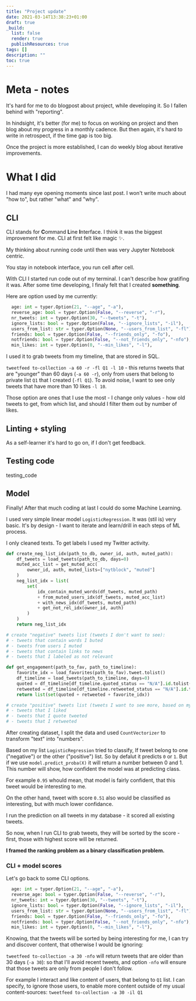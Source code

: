 ```yaml
---
title: "Project update"
date: 2021-03-14T13:38:23+01:00
draft: true
_build:
  list: false
  render: true
  publishResources: true
tags: []
description: ""
toc: true
---
```


# Meta - notes

It's hard for me to do blogpost about project, while developing it. So I fallen behind with "reporting".

In hindsight, it's better (for me) to focus on working on project and then blog about my progress in a monthly cadence. But then again, it's hard to write in retrospect, if the time gap is too big.

Once the project is more established, I can do weekly blog about iterative improvements.

# What I did 
I had many eye opening moments since last post.
I won't write much about "how to", but rather "what" and "why".
## CLI
CLI stands for **C**ommand **L**ine **I**nterface.
I think it was the biggest improvement for me. CLI at first felt like magic ✨.

My thinking about running code until then was very Jupyter Notebook centric. 

You stay in notebook interface, you run cell after cell.

With CLI I started run code out of my terminal. I can't describe how gratifing it was. After some time developing, I finaly felt that I created **something**. 

Here are option used by me currently:
```py
  age: int = typer.Option(21, "--age", "-a"),
  reverse_age: bool = typer.Option(False, "--reverse", "-r"),
  nr_tweets: int = typer.Option(30, "--tweets", "-t"),
  ignore_lists: bool = typer.Option(False, "--ignore_lists", "-il"),
  users_from_list: str = typer.Option(None, "--users_from_list", "-fl"),
  friends: bool = typer.Option(False, "--friends_only", "-fo"),
  notfriends: bool = typer.Option(False, "--not_friends_only", "-nfo"),
  min_likes: int = typer.Option(0, "--min_likes", "-l"),
```

I used it to grab tweets from my timeline, that are stored in SQL.

`tweetfeed to-collection -a 60 -r -fl Q1 -l 10` - this returns tweets that are "younger" than 60 days (`-a 60 -r`), only from users that belong to private list `Q1` that I created (`-fl Q1`).
To avoid noise, I want to see only tweets that have more than 10 likes `-l 10`.

Those option are ones that I use the most - I change only values - how old tweets to get, from which list, and should I filter them out by number of likes.




## Linting + styling
As a self-learner it's hard to go on, if I don't get feedback. 


## Testing code
testing_code


## Model
Finally! After that much coding at last I could do some Machine Learning.

I used very simple linear model `LogisticRegression`. It was (stil is) very basic. It's by design - I want to iterate and learn/drill in each steps of ML process.

I only cleaned texts.
To get labels I used my Twitter activity.

```py
def create_neg_list_idx(path_to_db, owner_id, auth, muted_path):
    df_tweets = load_tweets(path_to_db, days=0)
    muted_acc_list = get_muted_acc(
        owner_id, auth, muted_lists=["nytblock", "muted"]
    )
    neg_list_idx = list(
        set(
            idx_contain_muted_words(df_tweets, muted_path)
            + from_muted_users_idx(df_tweets, muted_acc_list)
            + with_news_idx(df_tweets, muted_path)
            + get_not_rel_idx(owner_id, auth)
        )
    )
    return neg_list_idx

# create "negative" tweets list (tweets I don't want to see):
# - tweets that contain words I buted
# - tweets from users I muted
# - tweets that contain links to news
# - tweets that I labeled as not relevant
```

```py
def get_engagement(path_to_fav, path_to_timeline):
    favorite_idx = load_favorites(path_to_fav).tweet.tolist()
    df_timeline = load_tweets(path_to_timeline, days=0)
    quoted = df_timeline[df_timeline.quoted_status == "N/A"].id.tolist()
    retweeted = df_timeline[df_timeline.retweeted_status == "N/A"].id.tolist()
    return list(set(quoted + retweeted + favorite_idx))

# create "positive" tweets list (tweets I want to see more, based on my twitter interactions):
# - tweets that I liked
# - tweets that I quote tweeted
# - tweets that I retweeted
```

After creating dataset, I split the data and used `CountVectorizer` to transform "text" into "numbers".

Based on my list `LogisticRegression` tried to classify, If tweet belong to one ("negative") or the other ("positive") list. So by defalut it predicts `0` or `1`. 
But if we use `model.predict_proba(X)` it will return a number between 0 and 1. This number will show, how confident the model was at predicting class.

For example `0.95` whould mean, that model is fairly confident, that this tweet would be interesting to me.

On the other hand, tweet with score `0.51` also would be classified as interesting, but with much lower confidance.

I run the prediction on all tweets in my database - it scored all existing tweets.

So now, when I run CLI to grab tweets, they will be sorted by the score - first, those with highest score will be returned.

**I framed the ranking problem as a binary classification problem.**
### CLI + model scores
Let's go back to some CLI options.

```py
  age: int = typer.Option(21, "--age", "-a"),
  reverse_age: bool = typer.Option(False, "--reverse", "-r"),
  nr_tweets: int = typer.Option(30, "--tweets", "-t"),
  ignore_lists: bool = typer.Option(False, "--ignore_lists", "-il"),
  users_from_list: str = typer.Option(None, "--users_from_list", "-fl"),
  friends: bool = typer.Option(False, "--friends_only", "-fo"),
  notfriends: bool = typer.Option(False, "--not_friends_only", "-nfo"),
  min_likes: int = typer.Option(0, "--min_likes", "-l"),
```

Knowing, that the tweets will be sorted by being interesting for me, I can try and discover content, that otherwise I would be ignoring:

`tweetfeed to-collection -a 30 -nfo` will return tweets that are older than 30 days (`-a 30`): so that I'll avoid recent tweets, and option `-nfo` will ensure that those tweets are only from people I don't follow.

For example I interact and like content of users, that belong to `Q1` list.
I can specify, to ignore those users, to enable more content outside of my usual content-sources: `tweetfeed to-collection -a 30 -il Q1`